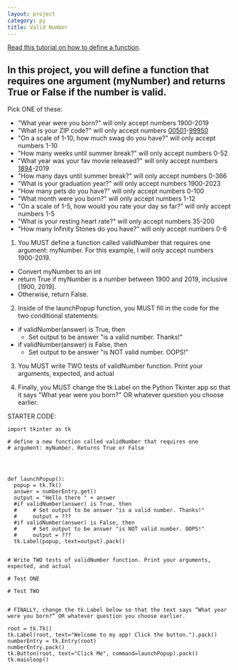 ```yaml
---
layout: project
category: py
title: Valid Number 
---
```


[Read this tutorial on how to define a function](/apcsp/py/pythonfunctions/).

## In this project, you will define a function that requires one argument (myNumber) and returns True or False if the number is valid.

Pick ONE of these:
- "What year were you born?" will only accept numbers 1900-2019
- "What is your ZIP code?" will only accept numbers [00501](https://www.google.com/search?q=lowest+zip+code+number)-[99950](https://www.google.com/search?q=highest+zip+code+number)
- "On a scale of 1-10, how much swag do you have?" will only accept numbers 1-10
- "How many weeks until summer break?" will only accept numbers 0-52
- "What year was your fav movie released?" will only accept numbers [1894](https://www.google.com/search?q=first+edison+film+released)-2019
- "How many days until summer break?" will only accept numbers 0-366
- "What is your graduation year?" will only accept numbers 1900-2023
- "How many pets do you have?" will only accept numbers 0-100
- "What month were you born?" will only accept numbers 1-12
- "On a scale of 1-5, how would you rate your day so far?" will only accept numbers 1-5
- "What is your resting heart rate?" will only accept numbers 35-200
- "How many Infinity Stones do you have?" will only accept numbers 0-6


1. You MUST define a function called validNumber that requires one argument: myNumber. For this example, I will only accept numbers 1900-2019.
  - Convert myNumber to an int
  - return True if myNumber is a number between 1900 and 2019, inclusive [1900, 2019].
  - Otherwise, return False.


2. Inside of the launchPopup function, you MUST fill in the code for the two conditional statements:
  - if validNumber(answer) is True, then
    - Set output to be answer "is a valid number. Thanks!"
  - if validNumber(answer) is False, then
    - Set output to be answer "is NOT valid number. OOPS!"


3. You MUST write TWO tests of validNumber function. Print your arguments, expected, and actual


4. Finally, you MUST change the tk.Label on the Python Tkinter app so that it says "What year were you born?" OR whatever question you choose earlier.


STARTER CODE:
```
import tkinter as tk

# define a new function called validNumber that requires one
# argument: myNumber. Returns True or False




def launchPopup():
  popup = tk.Tk()
  answer = numberEntry.get()
  output = "Hello there " + answer
  #if validNumber(answer) is True, then
  #     # Set output to be answer "is a valid number. Thanks!"
  #     output = ???
  #if validNumber(answer) is False, then
  #     # Set output to be answer "is NOT valid number. OOPS!"
  #     output = ???
  tk.Label(popup, text=output).pack()


# Write TWO tests of validNumber function. Print your arguments, expected, and actual

# Test ONE

# Test TWO


# FINALLY, change the tk.Label below so that the text says “What year were you born?” OR whatever question you choose earlier.

root = tk.Tk()
tk.Label(root, text="Welcome to my app! Click the button.").pack()
numberEntry = tk.Entry(root)
numberEntry.pack()
tk.Button(root, text="Click Me", command=launchPopup).pack()
tk.mainloop()
```
